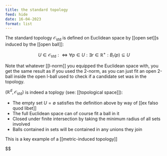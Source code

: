 ```yaml
---
title: the standard topology
feed: hide
date: 16-04-2023
format: list
---
```



The standard topology $\mathcal O_\text{std}$ is defined on Euclidean space by [[open set]]s induced by the [[open ball]]:

$$
U\in\mathcal O_\text{std} :\iff \forall p\in U: \exists r\in \mathbb R^+: B_r(p)\subseteq U
$$


Note that whatever [[l-norm]] you equipped the Euclidean space with, you get the same result as if you used the 2-norm, as you can just fit an open 2-ball inside the open l-ball used to check if a candidate set was in the topology.

$(\mathbb R^d, \mathcal O_\text{std})$ is indeed a toplogy (see: [[topological space]]):
- The empty set $U = \emptyset$ satisfies the definition above by way of [[ex falso quod libet]]
- The full Euclidean space can of course fit a ball in it
- Closed under finite intersection by taking the minimum radius of all sets involved
- Balls contained in sets will be contained in any unions they join

This is a key example of a [[metric-induced topology]]

$$